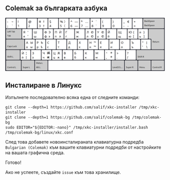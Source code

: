 ## Colemak за българката азбука

![preview bulgarian colemak](preview.png)

## Инсталиране в Линукс

Изпълнете последователно всяка една от следните команди:

```fish
git clone --depth=1 https://github.com/salif/xkc-installer /tmp/xkc-installer
git clone --depth=1 https://github.com/salif/colemak-bg /tmp/colemak-bg
sudo EDITOR="${EDITOR:-nano}" /tmp/xkc-installer/installer.bash /tmp/colemak-bg/linux/xkc.conf
```

След това добавете новоинсталираната клавиатурна подредба `Bulgarian (Colemak)` към вашите клавиатурни подредби от настройките на вашата графична среда.

Готово!

Ако не успеете, създайте `issue` към това хранилище.
